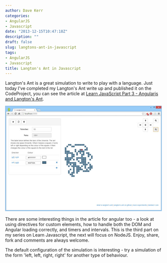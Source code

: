 ```yaml
---
author: Dave Kerr
categories:
- AngularJS
- Javascript
date: "2013-12-15T10:47:18Z"
description: ""
draft: false
slug: langtons-ant-in-javascript
tags:
- AngularJS
- Javascript
title: Langton's Ant in Javascript
---
```



Langton's Ant is a great simulation to write to play with a language. Just today I've completed my Langton's Ant write up and published it on the CodeProject, you can see the article at <a title="Learn Javascript Part 3 - AngularJS and Langton's Ant" href="http://www.codeproject.com/Articles/696943/Learn-JavaScript-Part-3-AngularJS-and-Langtons-Ant" target="_blank">Learn JavaScript Part 3 - Angularjs and Langton's Ant</a>.

<a title="Langton's Ant" href="http://www.dwmkerr.com/experiments/langtonsant/" target="_blank"><img src="images/langtonsant.jpg" alt="Langton's Ant" width="640" /></a>

There are some interesting things in the article for angular too - a look at using directives for custom elements, how to handle both the DOM and Angular loading correctly, and timers and intervals. This is the third part on my series on Learn Javascript, the next will focus on NodeJS. Enjoy, share, fork and comments are always welcome.

The default configuration of the simulation is interesting - try a simulation of the form 'left, left, right, right' for another type of behaviour.

